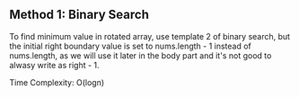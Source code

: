 ## Method 1: Binary Search

To find minimum value in rotated array, use template 2 of binary search, but the initial right boundary value is set to nums.length - 1 instead of nums.length, as we will use it later in the body part and it's not good to alwasy write as right - 1.

Time Complexity: O(logn)
